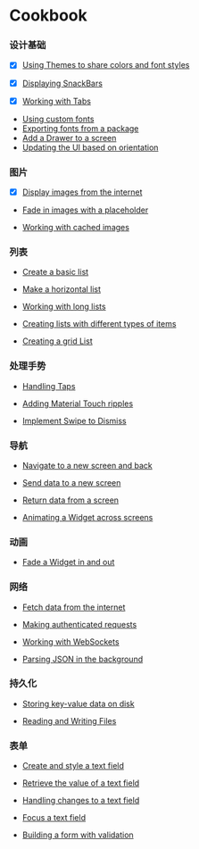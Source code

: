 # Cookbook

### 设计基础

* [x] [Using Themes to share colors and font styles](https://flutter.io/cookbook/design/themes/)

* [x] [Displaying SnackBars](https://flutter.io/cookbook/design/snackbars/)

* [x] [Working with Tabs](https://flutter.io/cookbook/design/tabs/)
* [Using custom fonts](https://flutter.io/cookbook/design/fonts/)
* [Exporting fonts from a package](https://flutter.io/cookbook/design/package-fonts/)
* [Add a Drawer to a screen](https://flutter.io/cookbook/design/drawer/)
* [Updating the UI based on orientation](https://flutter.io/cookbook/design/orientation/)

### 图片

* [x] [Display images from the internet](https://flutter.io/cookbook/images/network-image/)

* [Fade in images with a placeholder](https://flutter.io/cookbook/images/fading-in-images/)

* [Working with cached images](https://flutter.io/cookbook/images/cached-images/)

### 列表

* [Create a basic list](https://flutter.io/cookbook/lists/basic-list/)

* [Make a horizontal list](https://flutter.io/cookbook/lists/horizontal-list/)

* [Working with long lists](https://flutter.io/cookbook/lists/long-lists/)
* [Creating lists with different types of items](https://flutter.io/cookbook/lists/mixed-list/)
* [Creating a grid List](https://flutter.io/cookbook/lists/grid-lists/)

### 处理手势

* [Handling Taps](https://flutter.io/cookbook/gestures/handling-taps/)

* [Adding Material Touch ripples](https://flutter.io/cookbook/gestures/ripples/)

* [Implement Swipe to Dismiss](https://flutter.io/cookbook/gestures/dismissible/)

### 导航

* [Navigate to a new screen and back](https://flutter.io/cookbook/navigation/navigation-basics/)

* [Send data to a new screen](https://flutter.io/cookbook/navigation/passing-data/)

* [Return data from a screen](https://flutter.io/cookbook/navigation/returning-data/)
* [Animating a Widget across screens](https://flutter.io/cookbook/navigation/hero-animations/)

### 动画

* [Fade a Widget in and out](https://flutter.io/cookbook/animation/opacity-animation/)

### 网络

* [Fetch data from the internet](https://flutter.io/cookbook/networking/fetch-data/)

* [Making authenticated requests](https://flutter.io/cookbook/networking/authenticated-requests/)

* [Working with WebSockets](https://flutter.io/cookbook/networking/web-sockets/)
* [Parsing JSON in the background](https://flutter.io/cookbook/networking/background-parsing/)

### 持久化

* [Storing key-value data on disk](https://flutter.io/cookbook/persistence/key-value)

* [Reading and Writing Files](https://flutter.io/cookbook/persistence/reading-writing-files/)

### 表单

* [Create and style a text field](https://flutter.io/cookbook/forms/text-input/)

* [Retrieve the value of a text field](https://flutter.io/cookbook/forms/retrieve-input/)

* [Handling changes to a text field](https://flutter.io/cookbook/forms/text-field-changes/)
* [Focus a text field](https://flutter.io/cookbook/forms/focus/)
* [Building a form with validation](https://flutter.io/cookbook/forms/validation/)



